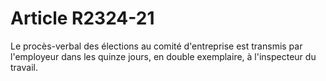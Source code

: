 # Article R2324-21

  
Le procès-verbal des élections au comité d'entreprise est transmis par l'employeur dans les quinze jours, en double exemplaire, à l'inspecteur du travail.